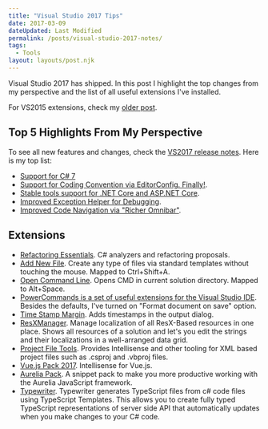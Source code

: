 ```yaml
---
title: "Visual Studio 2017 Tips"
date: 2017-03-09
dateUpdated: Last Modified
permalink: /posts/visual-studio-2017-notes/
tags:
  - Tools
layout: layouts/post.njk
---
```


Visual Studio 2017 has shipped. In this post I highlight the top changes from my perspective and the list of all useful extensions I've installed.<!--excerpt-->

For VS2015 extensions, check my [older post](/2016/12/vs2016-extensions/).

## Top 5 Highlights From My Perspective

To see all new features and changes, check the [VS2017 release notes](https://www.visualstudio.com/en-us/news/releasenotes/vs2017-relnotes). Here is my top list:

* [Support for C# 7](https://www.visualstudio.com/en-us/news/releasenotes/vs2017-relnotes#csharpvb)
* [Support for Coding Convention via EditorConfig. Finally!](https://www.visualstudio.com/en-us/news/releasenotes/vs2017-relnotes#coding-convention-support-via-editorconfig).
* [Stable tools support for .NET Core and ASP.NET Core](https://www.visualstudio.com/en-us/news/releasenotes/vs2017-relnotes#dotnetcore).
* [Improved Exception Helper for Debugging](https://www.visualstudio.com/en-us/news/releasenotes/vs2017-relnotes#debug).
* [Improved Code Navigation via "Richer Omnibar"](https://www.visualstudio.com/en-us/news/releasenotes/vs2017-relnotes#a-idbetternav-aimproved-code-navigation).

## Extensions

* [Refactoring Essentials](http://vsrefactoringessentials.com/). C# analyzers and refactoring proposals.
* [Add New File](https://marketplace.visualstudio.com/items?itemName=MadsKristensen.AddNewFile). Create any type of files via standard templates without touching the mouse. Mapped to Ctrl+Shift+A.
* [Open Command Line](https://marketplace.visualstudio.com/items?itemName=MadsKristensen.OpenCommandLine). Opens CMD in current solution directory. Mapped to Alt+Space.
* [PowerCommands is a set of useful extensions for the Visual Studio IDE](https://marketplace.visualstudio.com/items?itemName=VisualStudioProductTeam.PowerCommandsforVisualStudio). Besides the defaults, I've turned on "Format document on save" option. 
* [Time Stamp Margin](https://marketplace.visualstudio.com/items?itemName=VisualStudioProductTeam.TimeStampMargin). Adds timestamps in the output dialog.
* [ResXManager](https://marketplace.visualstudio.com/items?itemName=TomEnglert.ResXManager). Manage localization of all ResX-Based resources in one place. Shows all resources of a solution and let's you edit the strings and their localizations in a well-arranged data grid.
* [Project File Tools](https://marketplace.visualstudio.com/items?itemName=MadsKristensen.ProjectFileTools). Provides Intellisense and other tooling for XML based project files such as .csproj and .vbproj files.
* [Vue.js Pack 2017](https://marketplace.visualstudio.com/items?itemName=MadsKristensen.VuejsPack-18329). Intellisense for Vue.js.
* [Aurelia Pack](https://marketplace.visualstudio.com/items?itemName=MadsKristensen.AureliaPack). A snippet pack to make you more productive working with the Aurelia JavaScript framework.
* [Typewriter](https://marketplace.visualstudio.com/items?itemName=frhagn.Typewriter). Typewriter generates TypeScript files from c# code files using TypeScript Templates. This allows you to create fully typed TypeScript representations of server side API that automatically updates when you make changes to your C# code.

